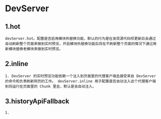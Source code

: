 # DevServer #

## 1.hot ##

    devServer.hot。配置是否启用模块热替换功能，默认的行为是在发现源代码呗更新后会通过自动刷新整个页面来做到实时预览，开启模块热替换功能后将在不刷新整个页面的情况下通过用新模块替换老模块来做到实时预览。

## 2.inline ##

    1. DevServer 的实时预览功能依赖一个注入到页面里的代理客户端去接受来自 DevServer 的命令和负责刷新网页的工作。 devServer.inline 用于配置是否自动注入这个代理客户端到将运行在页面里的 Chunk 里去，默认是会自动注入。

## 3.historyApiFallback ##

    1. 